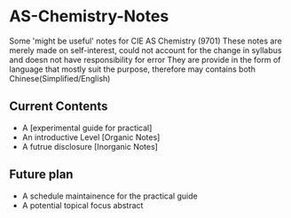 # AS-Chemistry-Notes
Some 'might be useful' notes for CIE AS Chemistry (9701)
These notes are merely made on self-interest, could not account for the change in syllabus and doesn not have responsibility for error
They are provide in the form of language that mostly suit the purpose, therefore may contains both Chinese(Simplified/English)

## Current Contents
* A [experimental guide for practical]
* An introductive Level [Organic Notes]
* A futrue disclosure [Inorganic Notes]

## Future plan
* A schedule maintainence for the practical guide
* A potential topical focus abstract

